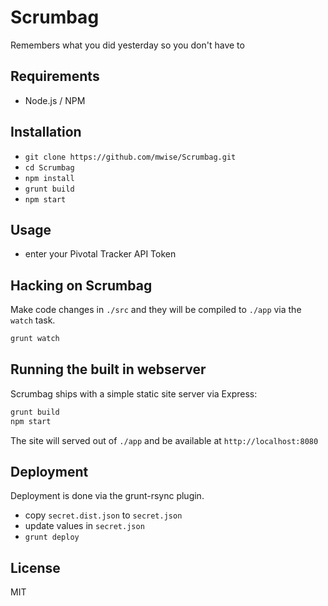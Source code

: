 # Scrumbag

Remembers what you did yesterday so you don't have to

## Requirements

* Node.js / NPM

## Installation

* `git clone https://github.com/mwise/Scrumbag.git`
* `cd Scrumbag`
* `npm install`
* `grunt build`
* `npm start`

## Usage

* enter your Pivotal Tracker API Token

## Hacking on Scrumbag

Make code changes in `./src` and they will be compiled to `./app` via the `watch` task.

```bash
grunt watch
```

## Running the built in webserver

Scrumbag ships with a simple static site server via Express:

```bash
grunt build
npm start
```

The site will served out of `./app` and be available at `http://localhost:8080`

## Deployment

Deployment is done via the grunt-rsync plugin.

* copy `secret.dist.json` to `secret.json`
* update values in `secret.json`
* `grunt deploy`

## License

MIT
